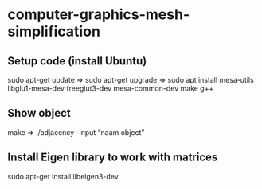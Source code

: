 # computer-graphics-mesh-simplification

## Setup code (install Ubuntu)

sudo apt-get update => sudo apt-get upgrade => sudo apt install mesa-utils libglu1-mesa-dev freeglut3-dev mesa-common-dev make g++

## Show object

make => ./adjacency -input “naam object”

## Install Eigen library to work with matrices

sudo apt-get install libeigen3-dev
